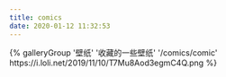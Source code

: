 ```yaml
---
title: comics
date: 2020-01-12 11:32:53
---
```

<div class="gallery-group-main"> 
{% galleryGroup '壁纸' '收藏的一些壁纸' '/comics/comic' https://i.loli.net/2019/11/10/T7Mu8Aod3egmC4Q.png %}
</div>